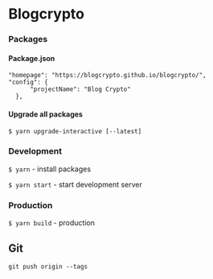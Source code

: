 # Blogcrypto


### Packages

#### Package.json

    "homepage": "https://blogcrypto.github.io/blogcrypto/",
    "config": {
          "projectName": "Blog Crypto"
      },

#### Upgrade all packages

    $ yarn upgrade-interactive [--latest]


### Development

`$ yarn` - install packages

`$ yarn start` - start development server


### Production

`$ yarn build` - production

## Git

    git push origin --tags
